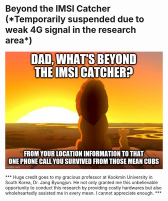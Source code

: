 # Beyond the IMSI Catcher (\*Temporarily suspended due to weak 4G signal in the research area\*)



![lionking meme](/images/lionkingmeme.png)

 *** Huge credit goes to my gracious professor at Kookmin University in South Korea, Dr. Jang Byungjun. He not only granted me this unbelievable opportunity to conduct this research by providing costly hardwares but also wholeheartedly assisted me in every mean. I cannot appreciate enough. ***
